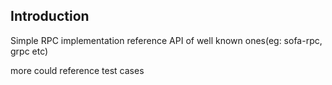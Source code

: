 ## Introduction

Simple RPC implementation reference API of well known ones(eg: sofa-rpc, grpc etc)

more could reference test cases
